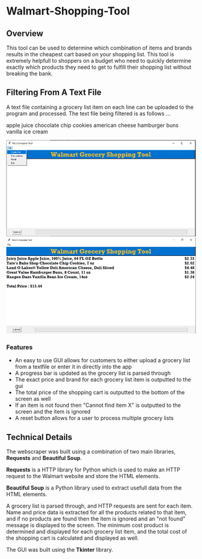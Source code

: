 # Walmart-Shopping-Tool

## Overview
This tool can be used to determine which combination of items and brands results in the cheapest cart based on your shopping list. 
This tool is extremely helpfull to shoppers on a budget who need to quickly determine exactly which products they need to get to fulfill their shopping list without breaking the bank.

## Filtering From A Text File
A text file containing a grocery list item on each line can be uploaded to the program and processed. The text file being filtered is as follows ...

apple juice
chocolate chip cookies
american cheese
hamburger buns
vanilla ice cream

<p align="center">
  <a href="https://github.com/tczartoryski/walmart-shopping-tool">
    <img src="project_images/inputting_grocery_list.png">
  </a>
  <a href="https://github.com/tczartoryski/walmart-shopping-tool">
    <img src="project_images/filtered_grocery_list.png">
  </a>
</p>

### Features
* An easy to use GUI allows for customers to either upload a grocery list from a textfile or enter it in directly into the app
* A progress bar is updated as the grocery list is parsed through
* The exact price and brand for each grocery list item  is outputted to the gui 
* The total price of the shopping cart is outputted to the bottom of the screen as well
* If an item is not found then "Cannot find item X" is outputted to the screen and the item is ignored
* A reset button allows for a user to process multiple grocery lists

## Technical Details
The webscraper was built using a combination of two main libraries, **Requests** and **Beautiful Soup**.

**Requests** is a HTTP library for Python which is used to make an HTTP request to the Walmart website and store the HTML elements.

**Beautiful Soup** is a Python library used to extract usefull data from the HTML elements.

A grocery list is parsed through, and HTTP requests are sent for each item. Name and price data is extracted for all the products related to that item, and if no products are found then the item is ignored and an "not found" message is displayed to the screen.
The minimum cost product is determined and displayed for each grocery list item, and the total cost of the shopping cart is calculated and displayed as well.

The GUI was built using the **Tkinter** library.
